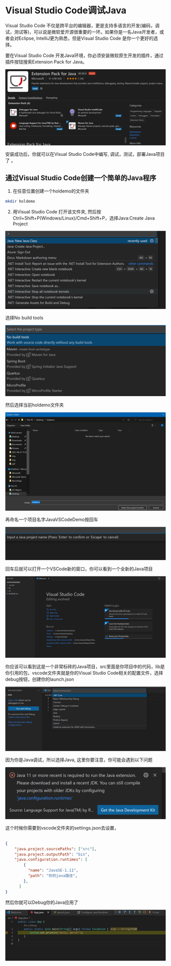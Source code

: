 # **Visual Studio Code调试Java**

Visual Studio Code 不仅是跨平台的编辑器，更是支持多语言的开发(编码，调试，测试等)，可以说是微软爱开源很重要的一环。如果你是一名Java开发者，或者会对Eclipse, IntelliJ更为熟悉，但是Visual Studio Code 是你一个更好的选择。

要在Visual Studio Code 开发Java环境，你必须安装微软原生开发的插件，通过插件按钮搜索Extension Pack for Java。

<img src='./img/202.png'/><br/>

安装成功后，你就可以在Visual Studio Code中编写, 调试，测试，部署Java项目了 。

## **通过Visual Studio Code创建一个简单的Java程序**

1. 在任意位置创建一个holdemo的文件夹

```bash
mkdir holdemo
```

2. 用Visual Studio Code 打开该文件夹, 然后按Ctril+Shift+P(Windows/Linux)/Cmd+Shift+P，选择Java:Create Java Project

<img src='./img/203.png'/><br/>

选择No build tools

<img src='./img/204.png'/><br/>

然后选择当前holdemo文件夹

<img src='./img/205.png'/><br/>

再命名一个项目名字JavaVSCodeDemo按回车


<img src='./img/206.png'/><br/>

回车后就可以打开一个VSCode新的窗口，你可以看到一个全新的Java项目


<img src='./img/207.png'/><br/>

你应该可以看到这是一个非常标砖的Java项目，src里面是你项目中的代码，lib是你引用的包，vscode文件夹就是你的Visual Studio Code相关的配置文件，选择debug按钮，创建你的launch.json


<img src='./img/208.png'/><br/>

因为你是Java调试，所以选择Java, 这里你要注意，你可能会遇到以下问题

<img src='./img/209.png'/><br/>

这个时候你需要到vscode文件夹的settings.json去设置，

```json

{
    "java.project.sourcePaths": ["src"],
    "java.project.outputPath": "bin",
    "java.configuration.runtimes": [
        {
          "name": "JavaSE-1.11",
          "path": "你的java路径",
        },
      ]
}

```

然后你就可以Debug你的Java应用了


<img src='./img/211.png'/><br/>



